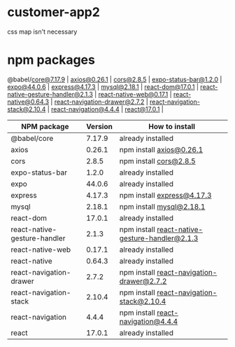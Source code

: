 # customer-app2
css map isn't necessary
# npm packages
@babel/core@7.17.9 |
axios@0.26.1 |
cors@2.8.5 |
expo-status-bar@1.2.0 |
expo@44.0.6 |
express@4.17.3 |
mysql@2.18.1 |
react-dom@17.0.1 |
react-native-gesture-handler@2.1.3 |
react-native-web@0.17.1 |
react-native@0.64.3 |
react-navigation-drawer@2.7.2 |
react-navigation-stack@2.10.4 |
react-navigation@4.4.4 |
react@17.0.1 |

| NPM package  | Version | How to install |
| ------------- | ------------- | ------------- |
| @babel/core  | 7.17.9  | already installed |
| axios  | 0.26.1  | npm install axios@0.26.1 |
| cors  | 2.8.5  | npm install cors@2.8.5 |
| expo-status-bar  | 1.2.0  | already installed |
| expo  | 44.0.6  | already installed |
| express  | 4.17.3  | npm install express@4.17.3 |
| mysql  | 2.18.1  | npm install mysql@2.18.1 |
| react-dom  | 17.0.1  | already installed |
| react-native-gesture-handler  | 2.1.3  | npm install react-native-gesture-handler@2.1.3 |
| react-native-web  | 0.17.1  | already installed |
| react-native  | 0.64.3 | already installed |
| react-navigation-drawer  | 2.7.2  | npm install react-navigation-drawer@2.7.2 |
| react-navigation-stack  | 2.10.4  | npm install react-navigation-stack@2.10.4 |
| react-navigation  | 4.4.4  | npm install react-navigation@4.4.4 |
| react  | 17.0.1  | already installed |
